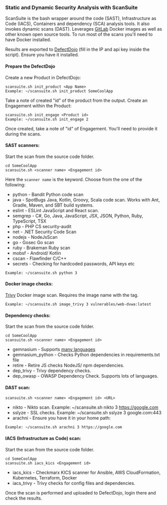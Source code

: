 
### Static and Dynamic Security Analysis with ScanSuite 

ScanSuite is the bash wrapper around the code (SAST), Infrastructure as Code (IACS), Containers and dependency (SCA) analysis tools. It also invokes dynamic scans (DAST).
Leverages [GitLab](https://docs.gitlab.com/ee/user/application_security/sast/) Docker images as well as other known open source tools. To run most of the scans you'll need to have Docker installed.

Results are exported to [DefectDojo](https://github.com/DefectDojo/django-DefectDojo) (fill in the IP and api key inside the script). Ensure you have it installed.

#### Prepare the DefectDojo

Create a new Product in DefectDojo:

```
scansuite.sh init_product <App Name>
Example: ~/scansuite.sh init_product SomeCoolApp
```

Take a note of created "id" of the product from the output. Create an Engagement within the Product:

```
scansuite.sh init_engage <Product id>        
Example: ~/scansuite.sh init_engage 2
```

Once created, take a note of "id" of Engagement. You'll need to provide it during the scans.

#### SAST scanners:

Start the scan from the source code folder.

```
cd SomeCoolApp
scansuite.sh <scanner name> <Engagement id> 
```
Here the `scanner name` is the keyword. Choose from the one of the following:

* python      - Bandit Python code scan
* java        - SpotBugs Java, Kotlin, Groovy, Scala code scan. Works with Ant, Gradle, Maven, and SBT build systems.
* eslint      - ESLint JavaScript and React scan.
* semgrep     - C#, Go, Java, JavaScript, JSX, JSON, Python, Ruby, TypeScript, TSX
* php         - PHP CS security-audit
* net         - .NET Security Code Scan
* nodejs      - NodeJsScan
* go          - Gosec Go scan
* ruby        - Brakeman Ruby scan
* mobsf       - Android/ Kotlin
* cscan       - Flawfinder C/C++
* secrets     - Checking for hardcoded passwords, API keys etc

```
Example: ~/scansuite.sh python 3
```

#### Docker image checks:

[Trivy](https://github.com/aquasecurity/trivy) Docker image scan. Requires the image name with the tag.

```
Example: ~/scansuite.sh image_trivy 3 vulnerables/web-dvwa:latest                  
```

#### Dependency checks:

Start the scan from the source code folder.

```
cd SomeCoolApp
scansuite.sh <scanner name> <Engagement id> 
```

* gemnasium   - Supports [many languages](https://docs.gitlab.com/ee/user/application_security/dependency_scanning/)
* gemnasium_python - Checks Python dependencies in requirements.txt file
* retire      - Retire JS checks NodeJS/ npm dependencies.
* dep_trivy   - Trivy dependency checks.
* dep_owasp   - OWASP Dependency Check. Supports lots of languages.

#### DAST scan:

```
scansuite.sh <scanner name> <Engagement id> <URL>
```

* nikto       - Nikto scan. Example: ~/scansuite.sh nikto 3 https://google.com
* sslyze      - SSL checks. Example: ~/scansuite.sh sslyze 3 google.com:443
* arachni     - Ensure you have it in your home path:

```
Example: ~/scansuite.sh arachni 3 https://google.com
```

#### IACS (Infrastructure as Code) scan:

Start the scan from the source code folder.

```
cd SomeCoolApp
scansuite.sh iacs_kics <Engagement id> 
```

* iacs_kics - Checkmarx KICS scanner for Ansible, AWS CloudFormation, Kubernetes, Terraform, Docker
* iacs_trivy - Trivy checks for config files and dependencies.

Once the scan is performed and uploaded to DefectDojo, login there and check the results.